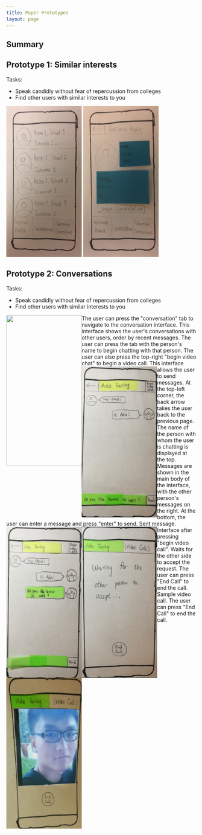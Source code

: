 ```yaml
---
title: Paper Prototypes
layout: page
---
```


## Summary

## Prototype 1: Similar interests

Tasks:
* Speak candidly without fear of repercussion from colleges
* Find other users with similar interests to you

<img src="/img/potential_connections.png" width="200" height="400" />
<img src="/img/potential_connection_profile.png" width="200" height="400" />


## Prototype 2: Conversations

Tasks:
* Speak candidly without fear of repercussion from colleges
* Find other users with similar interests to you

<img src="https://github.com/dylan-martin/college_connect/blob/master/wei_1.png" align = "left" width="200" height="400" />
The user can press the "conversation" tab to navigate to the conversation interface.  This interface shows the user's conversations with other users, order by recent messages.  The user can press the tab with the person's name to begin chatting with that person.  The user can also press the top-right "begin video chat" to begin a video call.

<img src="/wei_2.png" align = "left" width="200" height="400" />
This interface allows the user to send messages.   At the top-left corner, the back arrow takes the user back to the previous page.  The name of the person with whom the user is chatting is displayed at the top.  Messages are shown in the main body of the interface, with the other person's messages on the right.  At the bottom, the user can enter a message and press "enter" to send.

<img src="/wei_3.png" align = "left" width="200" height="400" />
Sent message.

<img src="/wei_4.png" align = "left" width="200" height="400" />
Interface after pressing "begin video call".  Waits for the other side to accept the request.  The user can press "End Call" to end the call.

<img src="/wei_5.png" align = "left" width="200" height="400" />
Sample video call.  The user can press "End Call" to end the call.
